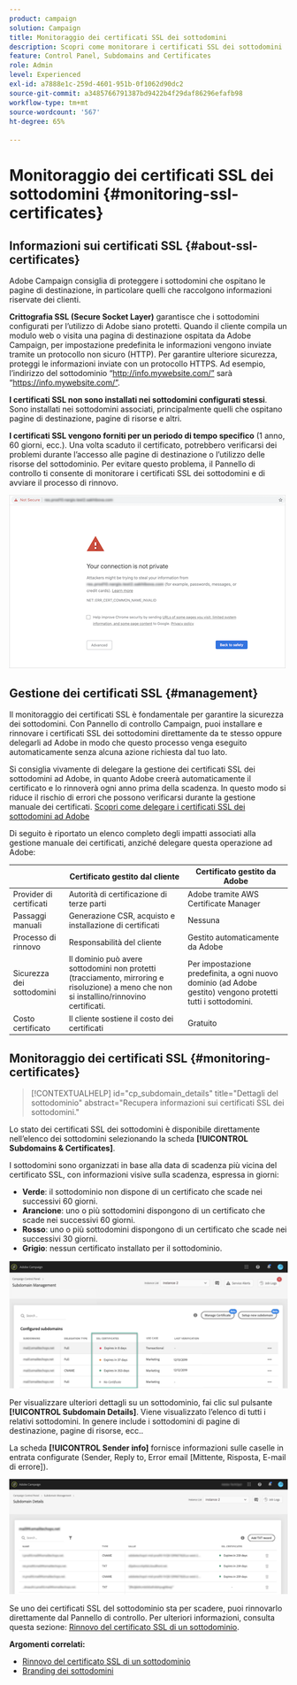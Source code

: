 ```yaml
---
product: campaign
solution: Campaign
title: Monitoraggio dei certificati SSL dei sottodomini
description: Scopri come monitorare i certificati SSL dei sottodomini
feature: Control Panel, Subdomains and Certificates
role: Admin
level: Experienced
exl-id: a7888e1c-259d-4601-951b-0f1062d90dc2
source-git-commit: a3485766791387bd9422b4f29daf86296efafb98
workflow-type: tm+mt
source-wordcount: '567'
ht-degree: 65%

---
```


# Monitoraggio dei certificati SSL dei sottodomini {#monitoring-ssl-certificates}

## Informazioni sui certificati SSL {#about-ssl-certificates}

Adobe Campaign consiglia di proteggere i sottodomini che ospitano le pagine di destinazione, in particolare quelli che raccolgono informazioni riservate dei clienti.

**Crittografia SSL (Secure Socket Layer)** garantisce che i sottodomini configurati per l’utilizzo di Adobe siano protetti. Quando il cliente compila un modulo web o visita una pagina di destinazione ospitata da Adobe Campaign, per impostazione predefinita le informazioni vengono inviate tramite un protocollo non sicuro (HTTP). Per garantire ulteriore sicurezza, proteggi le informazioni inviate con un protocollo HTTPS. Ad esempio, l’indirizzo del sottodominio “http://info.mywebsite.com/” sarà “https://info.mywebsite.com/”.

**I certificati SSL non sono installati nei sottodomini configurati stessi**. Sono installati nei sottodomini associati, principalmente quelli che ospitano pagine di destinazione, pagine di risorse e altri.

**I certificati SSL vengono forniti per un periodo di tempo specifico** (1 anno, 60 giorni, ecc.). Una volta scaduto il certificato, potrebbero verificarsi dei problemi durante l’accesso alle pagine di destinazione o l’utilizzo delle risorse del sottodominio. Per evitare questo problema, il Pannello di controllo ti consente di monitorare i certificati SSL dei sottodomini e di avviare il processo di rinnovo.

![](assets/no_certificate.png)

## Gestione dei certificati SSL {#management}

Il monitoraggio dei certificati SSL è fondamentale per garantire la sicurezza dei sottodomini. Con Pannello di controllo Campaign, puoi installare e rinnovare i certificati SSL dei sottodomini direttamente da te stesso oppure delegarli ad Adobe in modo che questo processo venga eseguito automaticamente senza alcuna azione richiesta dal tuo lato.

Si consiglia vivamente di delegare la gestione dei certificati SSL dei sottodomini ad Adobe, in quanto Adobe creerà automaticamente il certificato e lo rinnoverà ogni anno prima della scadenza. In questo modo si riduce il rischio di errori che possono verificarsi durante la gestione manuale dei certificati. [Scopri come delegare i certificati SSL dei sottodomini ad Adobe](delegate-ssl.md)

Di seguito è riportato un elenco completo degli impatti associati alla gestione manuale dei certificati, anziché delegare questa operazione ad Adobe:

|       | Certificato gestito dal cliente | Certificato gestito da Adobe |
|  ---  |  ---  |  ---  |
| Provider di certificati | Autorità di certificazione di terze parti | Adobe tramite AWS Certificate Manager |
| Passaggi manuali | Generazione CSR, acquisto e installazione di certificati | Nessuna |
| Processo di rinnovo | Responsabilità del cliente | Gestito automaticamente da Adobe |
| Sicurezza dei sottodomini | Il dominio può avere sottodomini non protetti (tracciamento, mirroring e risoluzione) a meno che non si installino/rinnovino certificati. | Per impostazione predefinita, a ogni nuovo dominio (ad Adobe gestito) vengono protetti tutti i sottodomini. |
| Costo certificato | Il cliente sostiene il costo dei certificati | Gratuito |

## Monitoraggio dei certificati SSL {#monitoring-certificates}

>[!CONTEXTUALHELP]
>id="cp_subdomain_details"
>title="Dettagli del sottodominio"
>abstract="Recupera informazioni sui certificati SSL dei sottodomini."

Lo stato dei certificati SSL dei sottodomini è disponibile direttamente nell’elenco dei sottodomini selezionando la scheda **[!UICONTROL Subdomains & Certificates]**.

I sottodomini sono organizzati in base alla data di scadenza più vicina del certificato SSL, con informazioni visive sulla scadenza, espressa in giorni:

* **Verde**: il sottodominio non dispone di un certificato che scade nei successivi 60 giorni.
* **Arancione**: uno o più sottodomini dispongono di un certificato che scade nei successivi 60 giorni.
* **Rosso**: uno o più sottodomini dispongono di un certificato che scade nei successivi 30 giorni.
* **Grigio**: nessun certificato installato per il sottodominio.

![](assets/subdomains_list.png)

Per visualizzare ulteriori dettagli su un sottodominio, fai clic sul pulsante **[!UICONTROL Subdomain Details]**.
Viene visualizzato l’elenco di tutti i relativi sottodomini. In genere include i sottodomini di pagine di destinazione, pagine di risorse, ecc..

La scheda **[!UICONTROL Sender info]** fornisce informazioni sulle caselle in entrata configurate (Sender, Reply to, Error email [Mittente, Risposta, E-mail di errore]).

![](assets/subdomain_details.png)

Se uno dei certificati SSL del sottodominio sta per scadere, puoi rinnovarlo direttamente dal Pannello di controllo. Per ulteriori informazioni, consulta questa sezione: [Rinnovo del certificato SSL di un sottodominio](../../subdomains-certificates/using/renewing-subdomain-certificate.md).

**Argomenti correlati:**

* [Rinnovo del certificato SSL di un sottodominio](../../subdomains-certificates/using/renewing-subdomain-certificate.md)
* [Branding dei sottodomini](../../subdomains-certificates/using/subdomains-branding.md)

